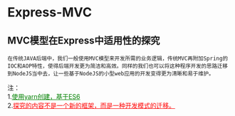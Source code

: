 # Express-MVC
## MVC模型在Express中适用性的探究
    在传统JAVA后端中，我们一般使用MVC模型来开发所需的业务逻辑，传统MVC再附加Spring的IOC和AOP特性，使得后端开发更为简洁和高效。同样的我们也可以将这种程序开发的思路迁移到NodeJS当中去，让一些基于NodeJS的小型web应用的开发变得更为清晰和易于维护。

注：<br>
1.<font color="green"><u>使用yarn创建，基于ES6</u></font> <br>
2.<font color="red"><u>探究的内容不是一个新的框架，而是一种开发模式的迁移。</u></font>